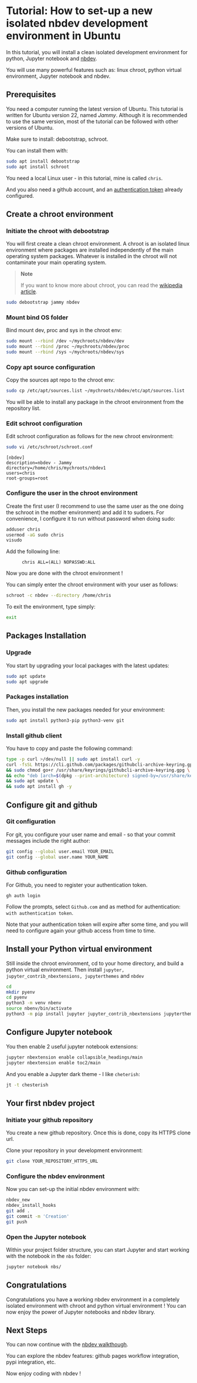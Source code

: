 Tutorial: How to set-up a new isolated nbdev development environment in
Ubuntu
================

<!-- WARNING: THIS FILE WAS AUTOGENERATED! DO NOT EDIT! -->

In this tutorial, you will install a clean isolated development
environment for python, Jupyter notebook and
[nbdev](https://nbdev.fast.ai/).

You will use many powerful features such as: linux chroot, python
virtual environment, Jupyter notebook and nbdev.

## Prerequisites

You need a computer running the latest version of Ubuntu. This tutorial
is written for Ubuntu version 22, named *Jammy*. Although it is
recommended to use the same version, most of the tutorial can be
followed with other versions of Ubuntu.

Make sure to install: debootstrap, schroot.

You can install them with:

``` sh
sudo apt install debootstrap
sudo apt install schroot
```

You need a local Linux user - in this tutorial, mine is called `chris`.

And you also need a github account, and an [authentication
token](https://docs.github.com/en/authentication/keeping-your-account-and-data-secure/creating-a-personal-access-token)
already configured.

## Create a chroot environment

### Initiate the chroot with debootstrap

You will first create a clean chroot environment. A chroot is an
isolated linux environment where packages are installed independently of
the main operating system packages. Whatever is installed in the chroot
will not contaminate your main operating system.

<div>

> **Note**
>
> If you want to know more about chroot, you can read the [wikipedia
> article](https://en.wikipedia.org/wiki/Chroot).

</div>

``` sh
sudo debootstrap jammy nbdev
```

### Mount bind OS folder

Bind mount dev, proc and sys in the chroot env:

``` sh
sudo mount --rbind /dev ~/mychroots/nbdev/dev
sudo mount --rbind /proc ~/mychroots/nbdev/proc
sudo mount --rbind /sys ~/mychroots/nbdev/sys
```

### Copy apt source configuration

Copy the sources apt repo to the chroot env:

``` sh
sudo cp /etc/apt/sources.list ~/mychroots/nbdev/etc/apt/sources.list
```

You will be able to install any package in the chroot environment from
the repository list.

### Edit schroot configuration

Edit schroot configuration as follows for the new chroot environment:

``` sh
sudo vi /etc/schroot/schroot.conf
```

    [nbdev]
    description=nbdev - Jammy
    directory=/home/chris/mychroots/nbdev1
    users=chris
    root-groups=root

### Configure the user in the chroot environment

Create the first user (I recommend to use the same user as the one doing
the schroot in the mother environment) and add it to sudoers. For
convenience, I configure it to run without password when doing sudo:

``` sh
adduser chris
usermod -aG sudo chris
visudo
```

Add the following line:

          chris ALL=(ALL) NOPASSWD:ALL

Now you are done with the chroot environment !

You can simply enter the chroot environment with your user as follows:

``` sh
schroot -c nbdev --directory /home/chris
```

To exit the environment, type simply:

``` sh
exit
```

## Packages Installation

### Upgrade

You start by upgrading your local packages with the latest updates:

``` sh
sudo apt update
sudo apt upgrade
```

### Packages installation

Then, you install the new packages needed for your environment:

``` sh
sudo apt install python3-pip python3-venv git
```

### Install github client

You have to copy and paste the following command:

``` sh
type -p curl >/dev/null || sudo apt install curl -y
curl -fsSL https://cli.github.com/packages/githubcli-archive-keyring.gpg | sudo dd of=/usr/share/keyrings/githubcli-archive-keyring.gpg \
&& sudo chmod go+r /usr/share/keyrings/githubcli-archive-keyring.gpg \
&& echo "deb [arch=$(dpkg --print-architecture) signed-by=/usr/share/keyrings/githubcli-archive-keyring.gpg] https://cli.github.com/packages stable main" | sudo tee /etc/apt/sources.list.d/github-cli.list > /dev/null \
&& sudo apt update \
&& sudo apt install gh -y
```

## Configure git and github

### Git configuration

For git, you configure your user name and email - so that your commit
messages include the right author:

``` sh
git config --global user.email YOUR_EMAIL
git config --global user.name YOUR_NAME
```

### Github configuration

For Github, you need to register your authentication token.

    gh auth login

Follow the prompts, select `Github.com` and as method for
authentication: `with authentication token`.

Note that your authentication token will expire after some time, and you
will need to configure again your github access from time to time.

## Install your Python virtual environment

Still inside the chroot environment, cd to your home directory, and
build a python virtual environment. Then install
`jupyter, jupyter_contrib_nbextensions, jupyterthemes` and `nbdev`

``` sh
cd
mkdir pyenv
cd pyenv
python3 -m venv nbenv
source nbenv/bin/activate
python3 -m pip install jupyter jupyter_contrib_nbextensions jupyterthemes nbdev
```

## Configure Jupyter notebook

You then enable 2 useful jupyter notebook extensions:

``` sh
jupyter nbextension enable collapsible_headings/main
jupyter nbextension enable toc2/main
```

And you enable a Jupyter dark theme - I like `cheterish`:

``` sh
jt -t chesterish
```

## Your first nbdev project

### Initiate your github repository

You create a new github repository. Once this is done, copy its HTTPS
clone url.

Clone your repository in your development environment:

``` sh
git clone YOUR_REPOSITORY_HTTPS_URL
```

### Configure the nbdev environment

Now you can set-up the initial nbdev environment with:

``` sh
nbdev_new
nbdev_install_hooks
git add .
git commit -m 'Creation'
git push
```

### Open the Jupyter notebook

Within your project folder structure, you can start Jupyter and start
working with the notebook in the `nbs` folder:

``` sh
jupyter notebook nbs/
```

## Congratulations

Congratulations you have a working nbdev environment in a completely
isolated environment with chroot and python virtual environment ! You
can now enjoy the power of Jupyter notebooks and nbdev library.

## Next Steps

You can now continue with the [nbdev
walkthough](https://nbdev.fast.ai/tutorials/tutorial.html).

You can explore the nbdev features: github pages workflow integration,
pypi integration, etc.

Now enjoy coding with nbdev !

